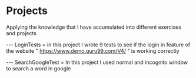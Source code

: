 # Projects
Applying the knowledge that I have accumulated into different exercises and projects


--- LoginTests = in this project I wrote 9 tests to see if the login in feature of the website " https://www.demo.guru99.com/V4/ " is working correctly

--- SearchGoogleTest = In this project I used normal and incognito window to search a word in google 
